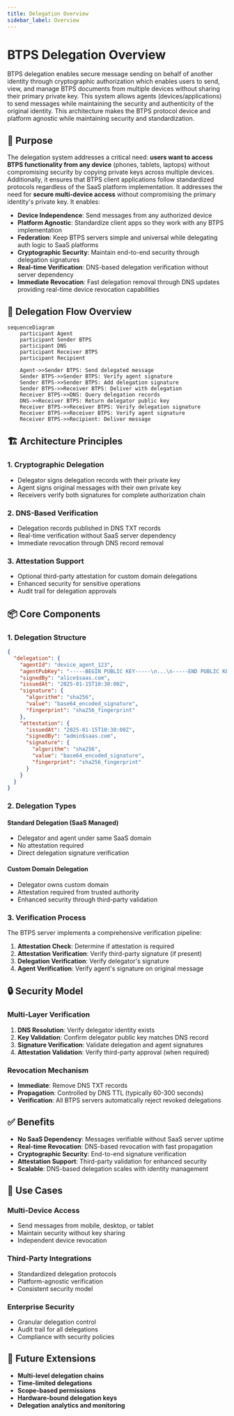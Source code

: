 ```yaml
---
title: Delegation Overview
sidebar_label: Overview
---
```


# BTPS Delegation Overview

BTPS delegation enables secure message sending on behalf of another identity through cryptographic authorization which enables users to send, view, and manage BTPS documents from multiple devices without sharing their primary private key. This system allows agents (devices/applications) to send messages while maintaining the security and authenticity of the original identity. This architecture makes the BTPS protocol device and platform agnostic while maintaining security and standardization.

## 🎯 Purpose
The delegation system addresses a critical need: **users want to access BTPS functionality from any device** (phones, tablets, laptops) without compromising security by copying private keys across multiple devices. Additionally, it ensures that BTPS client applications follow standardized protocols regardless of the SaaS platform implementation.
It addresses the need for **secure multi-device access** without compromising the primary identity's private key. It enables:

- **Device Independence**: Send messages from any authorized device
- **Platform Agnostic**: Standardize client apps so they work with any BTPS implementation
- **Federation**: Keep BTPS servers simple and universal while delegating auth logic to SaaS platforms
- **Cryptographic Security**: Maintain end-to-end security through delegation signatures
- **Real-time Verification**: DNS-based delegation verification without server dependency
- **Immediate Revocation**: Fast delegation removal through DNS updates providing real-time device revocation capabilities

## 🔄 Delegation Flow Overview

```mermaid
sequenceDiagram
    participant Agent
    participant Sender BTPS
    participant DNS
    participant Receiver BTPS
    participant Recipient

    Agent->>Sender BTPS: Send delegated message
    Sender BTPS->>Sender BTPS: Verify agent signature
    Sender BTPS->>Sender BTPS: Add delegation signature
    Sender BTPS->>Receiver BTPS: Deliver with delegation
    Receiver BTPS->>DNS: Query delegation records
    DNS->>Receiver BTPS: Return delegator public key
    Receiver BTPS->>Receiver BTPS: Verify delegation signature
    Receiver BTPS->>Receiver BTPS: Verify agent signature
    Receiver BTPS->>Recipient: Deliver message
```

## 🏗️ Architecture Principles

### 1. **Cryptographic Delegation**
- Delegator signs delegation records with their private key
- Agent signs original messages with their own private key
- Receivers verify both signatures for complete authorization chain

### 2. **DNS-Based Verification**
- Delegation records published in DNS TXT records
- Real-time verification without SaaS server dependency
- Immediate revocation through DNS record removal

### 3. **Attestation Support**
- Optional third-party attestation for custom domain delegations
- Enhanced security for sensitive operations
- Audit trail for delegation approvals


## 📦 Core Components

### 1. **Delegation Structure**
```json
{
  "delegation": {
    "agentId": "device_agent_123",
    "agentPubKey": "-----BEGIN PUBLIC KEY-----\n...\n-----END PUBLIC KEY-----",
    "signedBy": "alice$saas.com",
    "issuedAt": "2025-01-15T10:30:00Z",
    "signature": {
      "algorithm": "sha256",
      "value": "base64_encoded_signature",
      "fingerprint": "sha256_fingerprint"
    },
    "attestation": {
      "issuedAt": "2025-01-15T10:30:00Z",
      "signedBy": "admin$saas.com",
      "signature": {
        "algorithm": "sha256",
        "value": "base64_encoded_signature",
        "fingerprint": "sha256_fingerprint"
      }
    }
  }
}
```

### 2. **Delegation Types**

#### **Standard Delegation (SaaS Managed)**
- Delegator and agent under same SaaS domain
- No attestation required
- Direct delegation signature verification

#### **Custom Domain Delegation**
- Delegator owns custom domain
- Attestation required from trusted authority
- Enhanced security through third-party validation

### 3. **Verification Process**

The BTPS server implements a comprehensive verification pipeline:

1. **Attestation Check**: Determine if attestation is required
2. **Attestation Verification**: Verify third-party signature (if present)
3. **Delegation Verification**: Verify delegator's signature
4. **Agent Verification**: Verify agent's signature on original message

## 🔒 Security Model

### **Multi-Layer Verification**
1. **DNS Resolution**: Verify delegator identity exists
2. **Key Validation**: Confirm delegator public key matches DNS record
3. **Signature Verification**: Validate delegation and agent signatures
4. **Attestation Validation**: Verify third-party approval (when required)

### **Revocation Mechanism**
- **Immediate**: Remove DNS TXT records
- **Propagation**: Controlled by DNS TTL (typically 60-300 seconds)
- **Verification**: All BTPS servers automatically reject revoked delegations

## ✅ Benefits

- **No SaaS Dependency**: Messages verifiable without SaaS server uptime
- **Real-time Revocation**: DNS-based revocation with fast propagation
- **Cryptographic Security**: End-to-end signature verification
- **Attestation Support**: Third-party validation for enhanced security
- **Scalable**: DNS-based delegation scales with identity management

## 🎯 Use Cases

### **Multi-Device Access**
- Send messages from mobile, desktop, or tablet
- Maintain security without key sharing
- Independent device revocation

### **Third-Party Integrations**
- Standardized delegation protocols
- Platform-agnostic verification
- Consistent security model

### **Enterprise Security**
- Granular delegation control
- Audit trail for all delegations
- Compliance with security policies

## 🔮 Future Extensions

- **Multi-level delegation chains**
- **Time-limited delegations**
- **Scope-based permissions**
- **Hardware-bound delegation keys**
- **Delegation analytics and monitoring** 